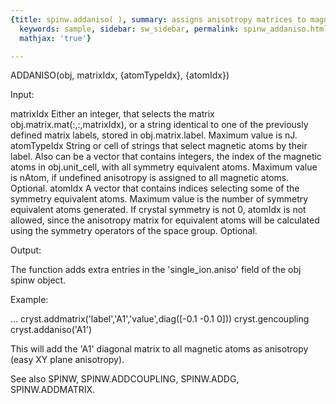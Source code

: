 ```yaml
---
{title: spinw.addaniso( ), summary: assigns anisotropy matrices to magnetic ions,
  keywords: sample, sidebar: sw_sidebar, permalink: spinw_addaniso.html, folder: spinw,
  mathjax: 'true'}

---
```

 
ADDANISO(obj, matrixIdx, {atomTypeIdx}, {atomIdx})
 
Input:
 
matrixIdx     Either an integer, that selects the matrix
              obj.matrix.mat(:,:,matrixIdx), or a string identical to one
              of the previously defined matrix labels, stored in
              obj.matrix.label. Maximum value is nJ.
atomTypeIdx   String or cell of strings that select magnetic atoms by
              their label. Also can be a vector that contains integers,
              the index of the magnetic atoms in obj.unit_cell, with all
              symmetry equivalent atoms. Maximum value is nAtom, if
              undefined anisotropy is assigned to all magnetic atoms.
              Optional.
 atomIdx      A vector that contains indices selecting some of the
              symmetry equivalent atoms. Maximum value is the number of
              symmetry equivalent atoms generated. If crystal symmetry is
              not 0, atomIdx is not allowed, since the anisotropy matrix
              for equivalent atoms will be calculated using the symmetry
              operators of the space group. Optional.
 
Output:
 
The function adds extra entries in the 'single_ion.aniso' field of the
obj spinw object.
 
Example:
 
...
cryst.addmatrix('label','A1','value',diag([-0.1 -0.1 0]))
cryst.gencoupling
cryst.addaniso('A1')
 
This will add the 'A1' diagonal matrix to all magnetic atoms as
anisotropy (easy XY plane anisotropy).
 
See also SPINW, SPINW.ADDCOUPLING, SPINW.ADDG, SPINW.ADDMATRIX.
 

